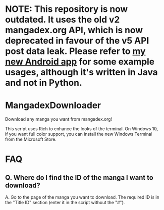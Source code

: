 # NOTE: This repository is now outdated. It uses the old v2 mangadex.org API, which is now deprecated in favour of the v5 API post data leak. Please refer to [my new Android app](https://github.com/michelelorusso05/Mangadex-Downloader) for some example usages, although it's written in Java and not in Python.

# MangadexDownloader
Download any manga you want from mangadex.org!

This script uses Rich to enhance the looks of the terminal. On Windows 10, if you want full color support, you can install the new Windows Terminal from the Microsoft Store.

# FAQ
## Q. Where do I find the ID of the manga I want to download?
A. Go to the page of the manga you want to download. The required ID is in the "Title ID" section (enter it in the script without the "#").

